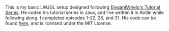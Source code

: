 This is my basic LWJGL setup designed following [ElegantWhelp's Tutorial Series](https://www.youtube.com/watch?v=VH9KAhjXVFM&list=PLILiqflMilIxta2xKk2EftiRHD4nQGW0u).
He coded his tutorial series in Java, and I've written it in Kotlin while following along. I completed episodes 1-22, 26, and 31.
His code can be found [here](https://github.com/ElegantWhelp/LWJGL-3-Tutorial), and is licensed under the MIT License.